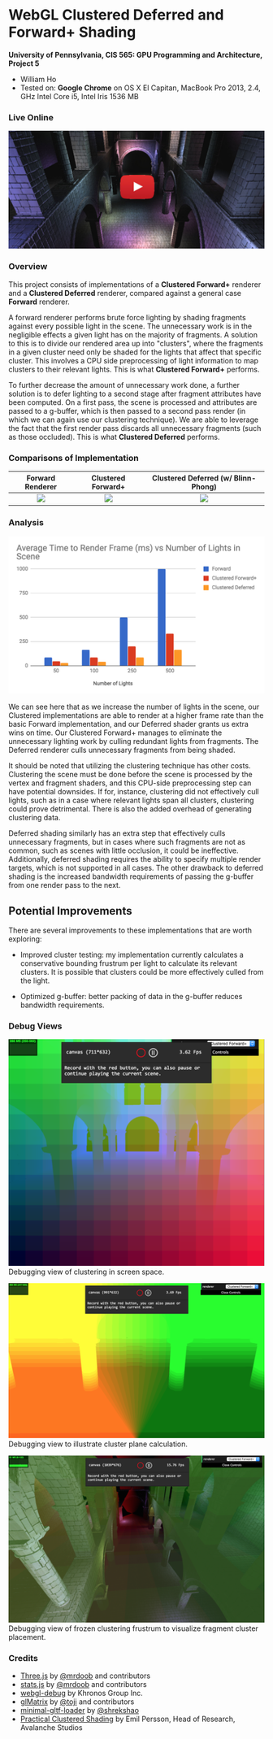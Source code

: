 WebGL Clustered Deferred and Forward+ Shading
======================

**University of Pennsylvania, CIS 565: GPU Programming and Architecture, Project 5**

* William Ho
* Tested on: **Google Chrome** on 
  OS X El Capitan, MacBook Pro 2013, 2.4, GHz Intel Core i5, Intel Iris 1536 MB
### Live Online

[![](img/thumb.jpg)](https://williamkho.github.io/Project5-WebGL-Clustered-Deferred-Forward-Plus/)

### Overview

This project consists of implementations of a **Clustered Forward+** renderer and a **Clustered Deferred** renderer, compared against a general case **Forward** renderer. 

A forward renderer performs brute force lighting by shading fragments against every possible light in the scene. The unnecessary work is in the negligible effects a given light has on the majority of fragments. A solution to this is to divide our rendered area up into "clusters", where the fragments in a given cluster need only be shaded for the lights that affect that specific cluster. This involves a CPU side preprocessing of light information to map clusters to their relevant lights. This is what **Clustered Forward+** performs.

To further decrease the amount of unnecessary work done, a further solution is to defer lighting to a second stage after fragment attributes have been computed. On a first pass, the scene is processed and attributes are passed to a g-buffer, which is then passed to a second pass render (in which we can again use our clustering technique). We are able to leverage the fact that the first render pass discards all unnecessary fragments (such as those occluded). This is what **Clustered Deferred** performs.

### Comparisons of Implementation

| Forward Renderer | Clustered Forward+ | Clustered Deferred  (w/ Blinn-Phong)|
|:----:|:----:|:----:|
| ![](img/forward.gif) | ![](img/clusteredforwardplus.gif) | ![](img/clustereddeferred.gif) |

### Analysis

![](img/chart1.png)

We can see here that as we increase the number of lights in the scene, our Clustered implementations are able to render at a higher frame rate than the basic Forward implementation, and our Deferred shader grants us extra wins on time.  Our Clustered Forward+ manages to eliminate the unnecessary lighting work by culling redundant lights from fragments. The Deferred renderer culls unnecessary fragments from being shaded. 

It should be noted that utilizing the clustering technique has other costs. Clustering the scene must be done before the scene is processed by the vertex and fragment shaders, and this CPU-side preprocessing step can have potential downsides. If for, instance, clustering did not effectively cull lights, such as in a case where relevant lights span all clusters, clustering could prove detrimental. There is also the added overhead of generating clustering data. 

Deferred shading similarly has an extra step that effectively culls unnecessary fragments, but in cases where such fragments are not as common, such as scenes with little occlusion, it could be ineffective. Additionally, deferred shading requires the ability to specify multiple render targets, which is not supported in all cases. The other drawback to deferred shading is the increased bandwidth requirements of passing the g-buffer from one render pass to the next.

## Potential Improvements

There are several improvements to these implementations that are worth exploring:

* Improved cluster testing: my implementation currently calculates a conservative bounding frustrum per light to calculate its relevant clusters. It is possible that clusters could be more effectively culled from the light.

* Optimized g-buffer: better packing of data in the g-buffer reduces bandwidth requirements.


### Debug Views

![](img/clusterDebug01.png)
Debugging view of clustering in screen space. 

![](img/clusterDebug02.png)
Debugging view to illustrate cluster plane calculation.

![](img/clusterDebug03.png)
Debugging view of frozen clustering frustrum to visualize fragment cluster placement. 


### Credits

* [Three.js](https://github.com/mrdoob/three.js) by [@mrdoob](https://github.com/mrdoob) and contributors
* [stats.js](https://github.com/mrdoob/stats.js) by [@mrdoob](https://github.com/mrdoob) and contributors
* [webgl-debug](https://github.com/KhronosGroup/WebGLDeveloperTools) by Khronos Group Inc.
* [glMatrix](https://github.com/toji/gl-matrix) by [@toji](https://github.com/toji) and contributors
* [minimal-gltf-loader](https://github.com/shrekshao/minimal-gltf-loader) by [@shrekshao](https://github.com/shrekshao)
* [Practical Clustered Shading](http://www.humus.name/Articles/PracticalClusteredShading.pdf) by Emil Persson, Head of Research, Avalanche Studios
